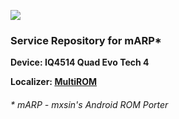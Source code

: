 ![](http://cs3-2.4pda.to/7772662.png)
### Service Repository for mARP*
**Device: IQ4514 Quad Evo Tech 4**

**Localizer: [MultiROM][multirom_link]**
###### * mARP - mxsin's Android ROM Porter
[multirom_link]: <http://multirom.me>
